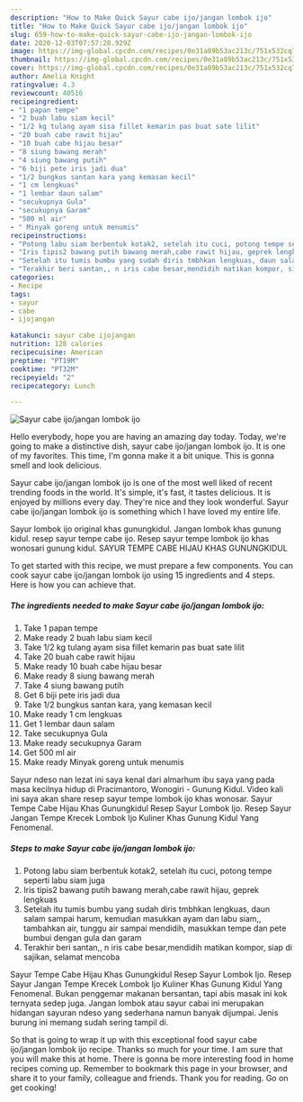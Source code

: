 ```yaml
---
description: "How to Make Quick Sayur cabe ijo/jangan lombok ijo"
title: "How to Make Quick Sayur cabe ijo/jangan lombok ijo"
slug: 659-how-to-make-quick-sayur-cabe-ijo-jangan-lombok-ijo
date: 2020-12-03T07:57:28.929Z
image: https://img-global.cpcdn.com/recipes/0e31a89b53ac213c/751x532cq70/sayur-cabe-ijojangan-lombok-ijo-foto-resep-utama.jpg
thumbnail: https://img-global.cpcdn.com/recipes/0e31a89b53ac213c/751x532cq70/sayur-cabe-ijojangan-lombok-ijo-foto-resep-utama.jpg
cover: https://img-global.cpcdn.com/recipes/0e31a89b53ac213c/751x532cq70/sayur-cabe-ijojangan-lombok-ijo-foto-resep-utama.jpg
author: Amelia Knight
ratingvalue: 4.3
reviewcount: 40516
recipeingredient:
- "1 papan tempe"
- "2 buah labu siam kecil"
- "1/2 kg tulang ayam sisa fillet kemarin pas buat sate lilit"
- "20 buah cabe rawit hijau"
- "10 buah cabe hijau besar"
- "8 siung bawang merah"
- "4 siung bawang putih"
- "6 biji pete iris jadi dua"
- "1/2 bungkus santan kara yang kemasan kecil"
- "1 cm lengkuas"
- "1 lembar daun salam"
- "secukupnya Gula"
- "secukupnya Garam"
- "500 ml air"
- " Minyak goreng untuk menumis"
recipeinstructions:
- "Potong labu siam berbentuk kotak2, setelah itu cuci, potong tempe seperti labu siam juga"
- "Iris tipis2 bawang putih bawang merah,cabe rawit hijau, geprek lengkuas"
- "Setelah itu tumis bumbu yang sudah diris tmbhkan lengkuas, daun salam sampai harum, kemudian masukkan ayam dan labu siam,, tambahkan air, tunggu air sampai mendidih, masukkan tempe dan pete bumbui dengan gula dan garam"
- "Terakhir beri santan,, n iris cabe besar,mendidih matikan kompor, siap di sajikan, selamat mencoba"
categories:
- Recipe
tags:
- sayur
- cabe
- ijojangan

katakunci: sayur cabe ijojangan 
nutrition: 128 calories
recipecuisine: American
preptime: "PT19M"
cooktime: "PT32M"
recipeyield: "2"
recipecategory: Lunch

---
```



![Sayur cabe ijo/jangan lombok ijo](https://img-global.cpcdn.com/recipes/0e31a89b53ac213c/751x532cq70/sayur-cabe-ijojangan-lombok-ijo-foto-resep-utama.jpg)

Hello everybody, hope you are having an amazing day today. Today, we're going to make a distinctive dish, sayur cabe ijo/jangan lombok ijo. It is one of my favorites. This time, I'm gonna make it a bit unique. This is gonna smell and look delicious.

Sayur cabe ijo/jangan lombok ijo is one of the most well liked of recent trending foods in the world. It's simple, it's fast, it tastes delicious. It is enjoyed by millions every day. They're nice and they look wonderful. Sayur cabe ijo/jangan lombok ijo is something which I have loved my entire life.

Sayur lombok ijo original khas gunungkidul. Jangan lombok khas gunung kidul. resep sayur tempe cabe ijo. Resep sayur tempe lombok ijo khas wonosari gunung kidul. SAYUR TEMPE CABE HIJAU KHAS GUNUNGKIDUL


To get started with this recipe, we must prepare a few components. You can cook sayur cabe ijo/jangan lombok ijo using 15 ingredients and 4 steps. Here is how you can achieve that.

<!--inarticleads1-->

##### The ingredients needed to make Sayur cabe ijo/jangan lombok ijo:

1. Take 1 papan tempe
1. Make ready 2 buah labu siam kecil
1. Take 1/2 kg tulang ayam sisa fillet kemarin pas buat sate lilit
1. Take 20 buah cabe rawit hijau
1. Make ready 10 buah cabe hijau besar
1. Make ready 8 siung bawang merah
1. Take 4 siung bawang putih
1. Get 6 biji pete iris jadi dua
1. Take 1/2 bungkus santan kara, yang kemasan kecil
1. Make ready 1 cm lengkuas
1. Get 1 lembar daun salam
1. Take secukupnya Gula
1. Make ready secukupnya Garam
1. Get 500 ml air
1. Make ready  Minyak goreng untuk menumis


Sayur ndeso nan lezat ini saya kenal dari almarhum ibu saya yang pada masa kecilnya hidup di Pracimantoro, Wonogiri - Gunung Kidul. Video kali ini saya akan share resep sayur tempe lombok ijo khas wonosar. Sayur Tempe Cabe Hijau Khas Gunungkidul Resep Sayur Lombok Ijo. Resep Sayur Jangan Tempe Krecek Lombok Ijo Kuliner Khas Gunung Kidul Yang Fenomenal. 

<!--inarticleads2-->

##### Steps to make Sayur cabe ijo/jangan lombok ijo:

1. Potong labu siam berbentuk kotak2, setelah itu cuci, potong tempe seperti labu siam juga
1. Iris tipis2 bawang putih bawang merah,cabe rawit hijau, geprek lengkuas
1. Setelah itu tumis bumbu yang sudah diris tmbhkan lengkuas, daun salam sampai harum, kemudian masukkan ayam dan labu siam,, tambahkan air, tunggu air sampai mendidih, masukkan tempe dan pete bumbui dengan gula dan garam
1. Terakhir beri santan,, n iris cabe besar,mendidih matikan kompor, siap di sajikan, selamat mencoba


Sayur Tempe Cabe Hijau Khas Gunungkidul Resep Sayur Lombok Ijo. Resep Sayur Jangan Tempe Krecek Lombok Ijo Kuliner Khas Gunung Kidul Yang Fenomenal. Bukan penggemar makanan bersantan, tapi abis masak ini kok ternyata sedep juga. Jangan lombok atau sayur cabai ini merupakan hidangan sayuran ndeso yang sederhana namun banyak dijumpai. Jenis burung ini memang sudah sering tampil di. 

So that is going to wrap it up with this exceptional food sayur cabe ijo/jangan lombok ijo recipe. Thanks so much for your time. I am sure that you will make this at home. There is gonna be more interesting food in home recipes coming up. Remember to bookmark this page in your browser, and share it to your family, colleague and friends. Thank you for reading. Go on get cooking!

